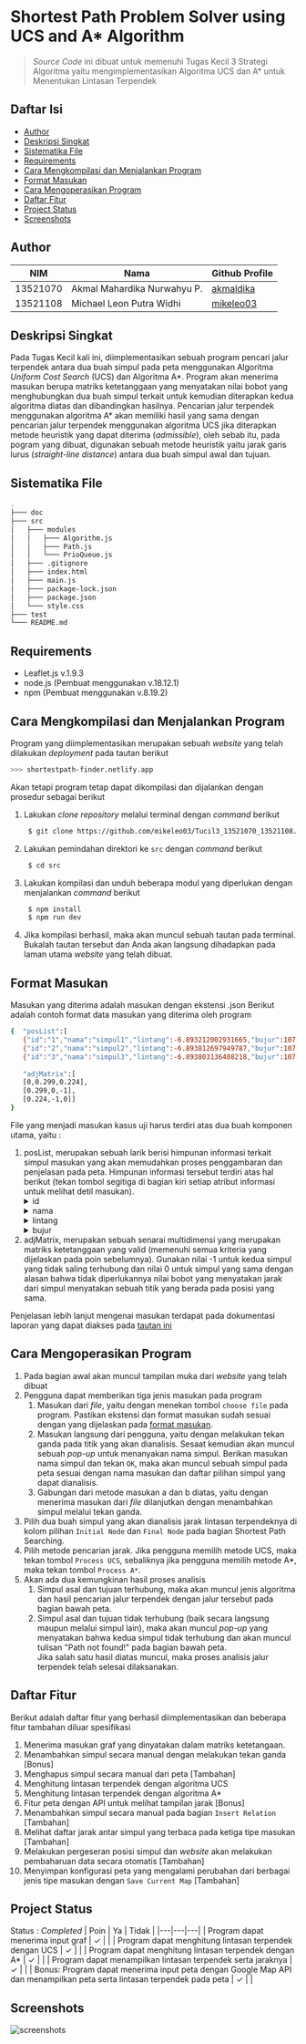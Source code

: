 # Shortest Path Problem Solver using UCS and A* Algorithm
> *Source Code* ini dibuat untuk memenuhi Tugas Kecil 3 Strategi Algoritma yaitu mengimplementasikan
> Algoritma UCS dan A* untuk Menentukan Lintasan Terpendek

## Daftar Isi
- [Author](#author)
- [Deskripsi Singkat](#deskripsi-singkat)
- [Sistematika File](#sistematika-file)
- [Requirements](#requirements)
- [Cara Mengkompilasi dan Menjalankan Program](#cara-mengkompilasi-dan-menjalankan-program)
- [Format Masukan](#format-masukan)
- [Cara Mengoperasikan Program](#cara-mengoperasikan-program)
- [Daftar Fitur](#daftar-fitur)
- [Project Status](#project-status)
- [Screenshots](#screenshots)

## Author
| NIM      | Nama                        | Github Profile                            |
| -------- | ----------------------------|-------------------------------------------|
| 13521070 | Akmal Mahardika Nurwahyu P. | [akmaldika](https://github.com/akmaldika) |
| 13521108 | Michael Leon Putra Widhi    | [mikeleo03](https://github.com/mikeleo03) |

## Deskripsi Singkat
Pada Tugas Kecil kali ini, diimplementasikan sebuah program pencari jalur terpendek antara dua buah simpul pada peta menggunakan Algoritma *Uniform Cost Search* (UCS) dan Algoritma A*. Program akan menerima masukan berupa matriks ketetanggaan yang menyatakan nilai bobot yang menghubungkan dua buah simpul terkait untuk kemudian diterapkan kedua algoritma diatas dan dibandingkan hasilnya. Pencarian jalur terpendek menggunakan algoritma A* akan memiliki hasil yang sama dengan pencarian jalur terpendek menggunakan algoritma UCS jika diterapkan metode heuristik yang dapat diterima (*admissible*), oleh sebab itu, pada pogram yang dibuat, digunakan sebuah metode heuristik yaitu jarak garis lurus (*straight-line distance*) antara dua buah simpul awal dan tujuan.

## Sistematika File
```bash
.
├─── doc
├─── src
│   ├─── modules
│   │   ├─── Algorithm.js
│   │   ├─── Path.js
│   │   └─── PrioQueue.js
│   ├─── .gitignore
│   ├─── index.html
│   ├─── main.js
│   ├─── package-lock.json
│   ├─── package.json    
│   └─── style.css
├─── test
└─── README.md
```

## Requirements
- Leaflet.js v.1.9.3
- node.js (Pembuat menggunakan v.18.12.1)
- npm (Pembuat menggunakan v.8.19.2)

## Cara Mengkompilasi dan Menjalankan Program
Program yang diimplementasikan merupakan sebuah *website* yang telah dilakukan *deployment* pada tautan berikut
```bash
>>> shortestpath-finder.netlify.app
```
Akan tetapi program tetap dapat dikompilasi dan dijalankan dengan prosedur sebagai berikut
1. Lakukan *clone repository* melalui terminal dengan *command* berikut
   ``` bash
    $ git clone https://github.com/mikeleo03/Tucil3_13521070_13521108.git
   ```
2. Lakukan pemindahan direktori ke `src` dengan *command* berikut
   ``` bash
    $ cd src
   ```
3. Lakukan kompilasi dan unduh beberapa modul yang diperlukan dengan menjalankan *command* berikut
   ``` bash
    $ npm install
    $ npm run dev
   ```
4. Jika kompilasi berhasil, maka akan muncul sebuah tautan pada terminal. Bukalah tautan tersebut dan Anda akan langsung dihadapkan pada laman utama *website* yang telah dibuat.

## Format Masukan
Masukan yang diterima adalah masukan dengan ekstensi .json Berikut adalah contoh format data masukan yang diterima oleh program
```bash
{  "posList":[
   {"id":"1","nama":"simpul1","lintang":-6.893212002931665,"bujur":107.61044561862947},
   {"id":"2","nama":"simpul2","lintang":-6.893812697949787,"bujur":107.61305809020998},
   {"id":"3","nama":"simpul3","lintang":-6.893803136408218,"bujur":107.60839104652405}],
   
   "adjMatrix":[
   [0,0.299,0.224],
   [0.299,0,-1],
   [0.224,-1,0]]
}
```
File yang menjadi masukan kasus uji harus terdiri atas dua buah komponen utama, yaitu :
1. posList, merupakan sebuah larik berisi himpunan informasi terkait simpul masukan yang akan memudahkan proses penggambaran dan penjelasan pada peta. Himpunan informasi tersebut terdiri atas hal berikut (tekan tombol segitiga di bagian kiri setiap atribut informasi untuk melihat detil masukan).
   <details>
      <summary> id</summary>
      <p>Sebuah string numerik yang merupakan identifikator dari titik masukan.</p>
   </details>
   <details>
      <summary> nama</summary>
      <p>Sebuah string yang menyatakan nama simpul masukan pada id yang bersangkutan.</p>
   </details>
   <details>
      <summary> lintang</summary>
      <p>Sebuah float yang menyatakan posisi lintang dari sebuah simpul masukan dengan id terkait</p>
   </details>
   <details>
      <summary> bujur</summary>
      <p>Sebuah float yang menyatakan posisi bujur dari sebuah simpul masukan dengan id terkait.</p>
   </details>
2. adjMatrix, merupakan sebuah senarai multidimensi yang merupakan matriks ketetanggaan yang valid (memenuhi semua kriteria yang dijelaskan pada poin sebelumnya). Gunakan  nilai -1 untuk kedua simpul yang tidak saling terhubung dan nilai 0 untuk simpul yang sama dengan alasan bahwa tidak diperlukannya nilai bobot yang menyatakan jarak dari simpul menyatakan sebuah titik yang berada pada posisi yang sama.

Penjelasan lebih lanjut mengenai masukan terdapat pada dokumentasi laporan yang dapat diakses pada [tautan ini](doc/screenshots.PNG)

## Cara Mengoperasikan Program
1. Pada bagian awal akan muncul tampilan muka dari *website* yang telah dibuat
2. Pengguna dapat memberikan tiga jenis masukan pada program
   1. Masukan dari *file*, yaitu dengan menekan tombol `choose file` pada program. Pastikan ekstensi dan format masukan sudah sesuai dengan yang dijelaskan pada [format masukan](#format-masukan).
   2. Masukan langsung dari pengguna, yaitu dengan melakukan tekan ganda pada titik yang akan dianalisis. Sesaat kemudian akan muncul sebuah *pop-up* untuk menanyakan nama simpul. Berikan masukan nama simpul dan tekan `OK`, maka akan muncul sebuah simpul pada peta sesuai dengan nama masukan dan daftar pilihan simpul yang dapat dianalisis.
   3. Gabungan dari metode masukan a dan b diatas, yaitu dengan menerima masukan dari *file* dilanjutkan dengan menambahkan simpul melalui tekan ganda.
3. Pilih dua buah simpul yang akan dianalisis jarak lintasan terpendeknya di kolom pilihan `Initial Node` dan `Final Node` pada bagian Shortest Path Searching.
4. Pilih metode pencarian jarak. Jika pengguna memilih metode UCS, maka tekan tombol `Process UCS`, sebaliknya jika pengguna memilih metode A*, maka tekan tombol `Process A*`.
5. Akan ada dua kemungkinan hasil proses analisis
   1. Simpul asal dan tujuan terhubung, maka akan muncul jenis algoritma dan hasil pencarian jalur terpendek dengan jalur tersebut pada bagian bawah peta.
   2. Simpul asal dan tujuan tidak terhubung (baik secara langsung maupun melalui simpul lain), maka akan muncul *pop-up* yang menyatakan bahwa kedua simpul tidak terhubung dan akan muncul tulisan "Path not found!" pada bagian bawah peta.
   <br> Jika salah satu hasil diatas muncul, maka proses analisis jalur terpendek telah selesai dilaksanakan.

## Daftar Fitur
Berikut adalah daftar fitur yang berhasil diimplementasikan dan beberapa fitur tambahan diluar spesifikasi
1. Menerima masukan graf yang dinyatakan dalam matriks ketetangaan.
2. Menambahkan simpul secara manual dengan melakukan tekan ganda [Bonus]
3. Menghapus simpul secara manual dari peta [Tambahan]
4. Menghitung lintasan terpendek dengan algoritma UCS
5. Menghitung lintasan terpendek dengan algoritma A*
6. Fitur peta dengan API untuk melihat tampilan jarak [Bonus]
7. Menambahkan simpul secara manual pada bagian `Insert Relation` [Tambahan]
8. Melihat daftar jarak antar simpul yang terbaca pada ketiga tipe masukan [Tambahan]
9. Melakukan pergeseran posisi simpul dan *website* akan melakukan pembaharuan data secara otomatis [Tambahan]
10. Menyimpan konfigurasi peta yang mengalami perubahan dari berbagai jenis tipe masukan dengan `Save Current Map` [Tambahan]

## Project Status
Status : *Completed*
| Poin  | Ya | Tidak |
|---|---|---|
| Program dapat menerima input graf | ✓ |   |
| Program dapat menghitung lintasan terpendek dengan UCS | ✓ |   |
| Program dapat menghitung lintasan terpendek dengan A* | ✓ |   |
| Program dapat menampilkan lintasan terpendek serta jaraknya | ✓ |  |
| Bonus: Program dapat menerima input peta dengan Google Map API dan menampilkan peta serta lintasan terpendek pada peta | ✓ |  |

## Screenshots
![screenshots](img/screenshots.PNG)